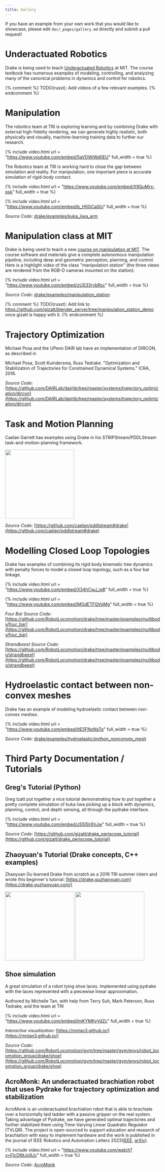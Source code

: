 ```yaml
---
title: Gallery
---
```


If you have an example from your own work that you would like to showcase, please edit ``doc/_pages/gallery.md`` directly and submit a pull request!

<!--
TODO(eric.cousineau): Make video preview images resize according to their
aspect ratio.
-->

# Underactuated Robotics

Drake is being used to teach [Underactuated Robotics](https://underactuated.csail.mit.edu/)
at MIT.  The course textbook has
numerous examples of modeling, controlling, and analyzing many of the canonical
problems in dynamics and control for robotics.

{% comment %}
TODO(russt): Add videos of a few relevant examples.
{% endcomment %}

# Manipulation

The robotics team at TRI is exploring learning and by combining Drake with
external high-fidelity rendering, we can generate highly realistic, both
physically and visually, machine-learning training data to further our research.

{% include video.html
  url = "https://www.youtube.com/embed/5aVDWjWd0EU"
  full_width = true
%}

The Robotics team at TRI is working hard to close the gap between simulation and
reality.  For manipulation, one important piece is accurate simulation of
rigid-body contact.

{% include video.html
  url = "https://www.youtube.com/embed/X9QuMrx-psk"
  full_width = true
%}

{% include video.html
  url = "https://www.youtube.com/embed/b_HfjGCa0jU"
  full_width = true
%}

*Source Code:* [drake/examples/kuka_iiwa_arm](https://github.com/RobotLocomotion/drake/tree/master/examples/kuka_iiwa_arm)


# Manipulation class at MIT

Drake is being used to teach a new [course on manipulation at MIT](https://manipulation.csail.mit.edu/).
The course software and materials give
a complete autonomous manipulation pipeline, including deep and geometric
perception, planning, and control.  Here is a highlight video of the class
"manipulation station" (the three views are rendered from the RGB-D cameras
mounted on the station):

{% include video.html
  url = "https://www.youtube.com/embed/zUS33rvbRsc"
  full_width = true
%}

*Source Code:* [drake/examples/manipulation_station](https://github.com/RobotLocomotion/drake/tree/master/examples/manipulation_station)

{% comment %}
TODO(russt): Add link to
https://github.com/gizatt/blender_server/tree/manipulation_station_demo
once gizatt is happy with it.
{% endcomment %}

# Trajectory Optimization

Michael Posa and the UPenn DAIR lab have an implementation of DIRCON,
as described in

  Michael Posa, Scott Kuindersma, Russ Tedrake. "Optimization and
  Stabilization of Trajectories for Constrained Dynamical Systems." ICRA, 2016.

*Source Code:* [https://github.com/DAIRLab/dairlib/tree/master/systems/trajectory_optimization/dircon](https://github.com/DAIRLab/dairlib/tree/master/systems/trajectory_optimization/dircon)

# Task and Motion Planning

Caelan Garrett has examples using Drake in his STRIPStream/PDDLStream
task-and-motion-planning framework.

<img class="gallery" height="224" src="https://github.com/caelan/pddlstream/raw/d0eb256e88b8b5174fbd136a82867fd9e9cebc67/images/drake_kuka.png"/>

*Source Code:* [https://github.com/caelan/pddlstream#drake](https://github.com/caelan/pddlstream#drake)


# Modelling Closed Loop Topologies

Drake has examples of combining its rigid body kinematic tree dynamics with
penalty forces to model a closed loop topology, such as a four bar linkage.

{% include video.html
  url = "https://www.youtube.com/embed/X34hCwJ_iq8"
  full_width = true
%}

{% include video.html
  url = "https://www.youtube.com/embed/MGdETFQVqMg"
  full_width = true
%}

*Four Bar Source Code:* [https://github.com/RobotLocomotion/drake/tree/master/examples/multibody/four_bar](https://github.com/RobotLocomotion/drake/tree/master/examples/multibody/four_bar)

*Strandbeest Source Code:* [https://github.com/RobotLocomotion/drake/tree/master/examples/multibody/strandbeest](https://github.com/RobotLocomotion/drake/tree/master/examples/multibody/strandbeest)

# Hydroelastic contact between non-convex meshes

Drake has an example of modeling hydroelastic contact between non-convex 
meshes.

{% include video.html
  url = "https://www.youtube.com/embed/ItE5FNoNsTg"
  full_width = true
%}

*Source Code:* [drake/examples/hydroelastic/python_nonconvex_mesh](https://github.com/RobotLocomotion/drake/tree/master/examples/hydroelastic/python_nonconvex_mesh)

# Third Party Documentation / Tutorials

## Greg's Tutorial (Python)

Greg Izatt put together a nice tutorial demonstrating how to put together a
pretty complete simulation of kuka iiwa picking up a block with dynamics,
planning, control, and depth sensing, all through the pydrake interface.

{% include video.html
  url = "https://www.youtube.com/embed/JS5l5lrEhJw"
  full_width = true
%}

*Source Code:* [https://github.com/gizatt/drake_periscope_tutorial](https://github.com/gizatt/drake_periscope_tutorial)

## Zhaoyuan's Tutorial (Drake concepts, C++ examples)

Zhaoyuan Gu learned Drake from scratch as a 2019 TRI summer intern and
wrote this beginner's tutorial: [https://drake.guzhaoyuan.com](https://drake.guzhaoyuan.com/)

<img class="gallery" height="224px" src="https://blobscdn.gitbook.com/v0/b/gitbook-28427.appspot.com/o/assets%2F-LgYfwVg89cfloOSocyC%2F-LhJQm219Jka_jubcY86%2F-LhJQsQLlSIty5iywZxX%2FUntitled.gif?alt=media&token=c343b42a-5927-48c9-981b-b2074ae3da56"/>

<img class="gallery" height="224px" src="https://blobscdn.gitbook.com/v0/b/gitbook-28427.appspot.com/o/assets%2F-LgYfwVg89cfloOSocyC%2F-Lhq9MPiXqZNYqPUQ9bG%2F-Lhq9Tp8S5LlQUyPQaW-%2Fcart_pole_tracking.gif?alt=media&token=d5e653f0-810e-4008-8279-f1607cb12664"/>


## Shoe simulation

A great simulation of a robot tying shoe laces. Implemented using pydrake with
the laces represented with a piecewise linear approximation.

Authored by Michelle Tan, with help from Terry Suh, Mark Peterson, Russ Tedrake,
and the team at TRI

{% include video.html
  url = "https://www.youtube.com/embed/ImKYMKyVdZc"
  full_width = true
%}

*Interactive visualization:* [https://mntan3.github.io/](https://mntan3.github.io/)

*Source Code:* [https://github.com/RobotLocomotion/gym/tree/master/gym/envs/robot_locomotion_group/drake/shoe](https://github.com/RobotLocomotion/gym/tree/master/gym/envs/robot_locomotion_group/drake/shoe)

## AcroMonk: An underactuated brachiation robot that uses Pydrake for trajectory optimization and stabilization
AcroMonk is an underactuated brachiation robot that is able to brachiate over a horizontally laid ladder with a passive gripper on the real system. 
Taking advantage of Pydrake, we have generated optimal trajectories and further stabilized them using Time-Varying Linear Quadratic Regulator (TVLQR). 
The project is open-sourced to support education and research of brachiation with easy to implement hardware and the work is published in the journal of IEEE Robotics and Automation Letters 2023([IEEE](https://ieeexplore.ieee.org/document/10106397), [arXiv](https://arxiv.org/abs/2305.08373)). 

{% include video.html
  url = "https://www.youtube.com/watch?v=FIcDNtJo9Jc"
  full_width = true
%}

*Source Code:* [AcroMonk](https://github.com/dfki-ric-underactuated-lab/acromonk)

